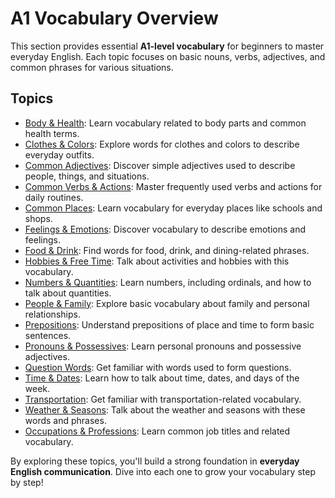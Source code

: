 # A1 Vocabulary Overview

This section provides essential **A1-level vocabulary** for beginners to master everyday English. Each topic focuses on basic nouns, verbs, adjectives, and common phrases for various situations.

## Topics

- [Body & Health](body_health.md): Learn vocabulary related to body parts and common health terms.
- [Clothes & Colors](clothes_colors.md): Explore words for clothes and colors to describe everyday outfits.
- [Common Adjectives](common_adjectives.md): Discover simple adjectives used to describe people, things, and situations.
- [Common Verbs & Actions](common_verbs_actions.md): Master frequently used verbs and actions for daily routines.
- [Common Places](common_places.md): Learn vocabulary for everyday places like schools and shops.
- [Feelings & Emotions](feelings_emotions.md): Discover vocabulary to describe emotions and feelings.
- [Food & Drink](food_drink.md): Find words for food, drink, and dining-related phrases.
- [Hobbies & Free Time](hobbies_free_time.md): Talk about activities and hobbies with this vocabulary.
- [Numbers & Quantities](numbers_quantities.md): Learn numbers, including ordinals, and how to talk about quantities.
- [People & Family](people_family.md): Explore basic vocabulary about family and personal relationships.
- [Prepositions](prepositions.md): Understand prepositions of place and time to form basic sentences.
- [Pronouns & Possessives](pronouns_possessives.md): Learn personal pronouns and possessive adjectives.
- [Question Words](question_words.md): Get familiar with words used to form questions.
- [Time & Dates](time_dates.md): Learn how to talk about time, dates, and days of the week.
- [Transportation](transportation.md): Get familiar with transportation-related vocabulary.
- [Weather & Seasons](weather_seasons.md): Talk about the weather and seasons with these words and phrases.
- [Occupations & Professions](occupations_professions.md): Learn common job titles and related vocabulary.

By exploring these topics, you'll build a strong foundation in **everyday English communication**. Dive into each one to grow your vocabulary step by step!
